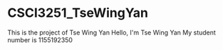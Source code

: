 # CSCI3251_TseWingYan
This is the project of Tse Wing Yan
Hello, I'm Tse Wing Yan 
My student number is 1155192350 

